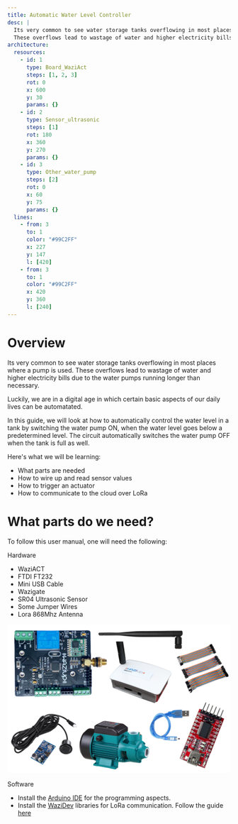 ```yaml
---
title: Automatic Water Level Controller
desc: |
  Its very common to see water storage tanks overflowing in most places where a pump is used.
  These overflows lead to wastage of water and higher electricity bills due to the water pumps running longer than necessary.
architecture:
  resources:
    - id: 1
      type: Board_WaziAct
      steps: [1, 2, 3]
      rot: 0
      x: 600
      y: 30
      params: {}
    - id: 2
      type: Sensor_ultrasonic
      steps: [1]
      rot: 180
      x: 360
      y: 270
      params: {}
    - id: 3 
      type: Other_water_pump
      steps: [2]
      rot: 0
      x: 60
      y: 75
      params: {}
  lines:
    - from: 3
      to: 1
      color: "#99C2FF"
      x: 227
      y: 147
      l: [420]
    - from: 3
      to: 1
      color: "#99C2FF"
      x: 420
      y: 360
      l: [240]
---
```


Overview
========

Its very common to see water storage tanks overflowing in most places where a pump is used. These overflows lead to wastage of water and higher electricity bills due to the water pumps running longer than necessary.

Luckily, we are in a digital age in which certain basic aspects of our daily lives can be automatated.

In this guide, we will look at how to automatically control the water level in a tank by switching the water pump ON, when the water level goes below a predetermined level. The circuit automatically switches the water pump OFF when the tank is full as well.


Here's what we will be learning:
- What parts are needed
- How to wire up and read sensor values
- How to trigger an actuator
- How to communicate to the cloud over LoRa

What parts do we need?
======================

To follow this user manual, one will need the following:

Hardware
  - WaziACT
  - FTDI FT232
  - Mini USB Cable
  - Wazigate
  - SR04 Ultrasonic Sensor
  - Some Jumper Wires
  - Lora 868Mhz Antenna

![Parts One](./media/autowater.png)

Software
  - Install the [Arduino IDE](https://www.arduino.cc/en/Main/Software) for the programming aspects.
  - Install the [WaziDev](https://github.com/Waziup/WaziDev/archive/master.zip) libraries for LoRa communication. Follow the guide [here](https://waziup.io/documentation/wazidev/user-manual/#install-the-wazidev-sketchbook)
